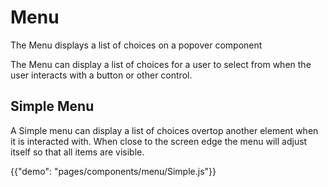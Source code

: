 # Menu

<p class="description">The Menu displays a list of choices on a popover component</p>

The Menu can display a list of choices for a user to select from when the user interacts with a button or other control.

## Simple Menu

A Simple menu can display a list of choices overtop another element when it is interacted with. When close to the screen edge the menu will adjust itself so that all items are visible. 

{{"demo": "pages/components/menu/Simple.js"}}

